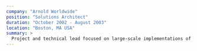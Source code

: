 ```yaml
---
company: "Arnold Worldwide"
position: "Solutions Architect"
duration: "October 2002 - August 2003"
location: "Boston, MA USA"
summary: >
  Project and technical lead focused on large-scale implementations of presentation-layer experiential and functional Web properties. Led a $1.8 million full redesign of the corporate presence and reservation engine for a major cruise line, managing information architecture, design, copy, search engine optimization, and online video updates. Led the transfer of the Web presence of a major data warehousing company from an external hosting vendor to an internal data center.
---
```

